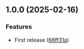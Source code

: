 ## 1.0.0 (2025-02-16)

### Features

* First release ([66ff31a](https://github.com/unlight/bind-defaults/commit/66ff31a2de92414254fb2104c74714f999fe0b2d))
